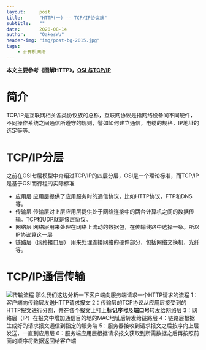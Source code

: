```yaml
---
layout:     post
title:      "HTTP(一) -- TCP/IP协议族"
subtitle:   ""
date:       2020-08-14
author:     "OakesWu"
header-img: "img/post-bg-2015.jpg"
tags:
    - 计算机网络
---
```


**本文主要参考《图解HTTP》，[OSI 与TCP/IP](https//www.zhihu.com/question/263862902)**

# 简介
TCP/IP是互联网相关各类协议族的总称，互联网协议是指网络设备间不同硬件，不同操作系统之间通信所遵守的规则，譬如如何建立通信，电缆的规格，IP地址的选定等等。

# TCP/IP分层
之前在OSI七层模型中介绍过TCP/IP的四层分层，OSI是一个理论标准，而TCP/IP是基于OSI而行程的实际标准
- 应用层
应用层提供了应用服务时的通信协议，比如HTTP协议，FTP和DNS等。
- 传输层
传输层对上层应用层提供处于网络连接中的两台计算机之间的数据传输。TCP和UDP就是该层协议。
- 网络层
网络层用来处理在网络上流动的数据包，在传输线路中选择一条。所以IP协议算这一层
- 链路层（网络接口层）
用来处理连接网络的硬件部分，包括网络交换机，光纤等。

# TCP/IP通信传输
![传输流程](http://upload-images.jianshu.io/upload_images/9082703-926d43f845bea984.png?imageMogr2/auto-orient/strip%7CimageView2/2/w/1240)
那么我们这边分析一下客户端向服务端请求一个HTTP请求的流程
1：客户端向传输层发送HTTP请求报文
2：传输层的TCP协议从应用层接受到的HTTP报文进行分割，并在各个报文上打上**标记序号**及**端口号**转发给网络层
3：网络层（IP）在报文中增加通信目的地的MAC地址后转发给链路层
4：链路层根据生成好的请求报文通信到指定的服务端
5：服务器接收到请求报文之后按序向上层发送，一直到应用层
6：服务端应用层根据请求报文获取到所需数据之后再按照前面的顺序将数据返回给客户端
